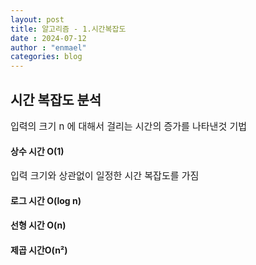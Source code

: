 ```yaml
---
layout: post
title: 알고리즘 - 1.시간복잡도
date : 2024-07-12
author : "enmael"
categories: blog
---
```


  <h2> 시간 복잡도 분석</h2>
  
  <span style="font-size: 15px;">
  입력의 크기 n 에 대해서 걸리는 시간의 증가를 나타낸것 기법
  </span>

  <h4>상수 시간 O(1)</h4>
  <span style="font-size: 15px;">
 입력 크기와 상관없이 일정한 시간 복잡도를 가짐
  </span>
  
  <h4>로그 시간 O(log n)</h4>
  <h4>선형 시간 O(n)</h4>
  <h4>제곱 시간O(n²)</h4>

  





